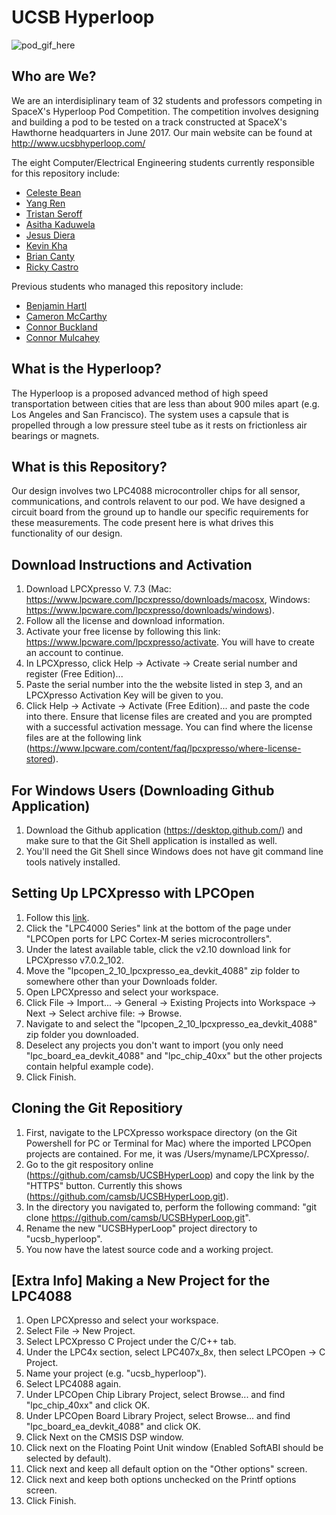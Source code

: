 # UCSB Hyperloop
![pod_gif_here](http://www.ucsbhyperloop.com/assets/ucsbhyperloop-d2207c2e7ad8ddb19f23f307bd09f1a862927b595cb68cd3478cf50093f5d581.gif)

## Who are We?
We are an interdisiplinary team of 32 students and professors competing in SpaceX's Hyperloop Pod Competition. The competition involves designing and building a pod to be tested on a track constructed at SpaceX's Hawthorne headquarters in June 2017. Our main website can be found at http://www.ucsbhyperloop.com/

The eight Computer/Electrical Engineering students currently responsible for this repository include:
 
- [Celeste Bean](https://github.com/celestebean)  
- [Yang Ren](https://github.com/yangr13)  
- [Tristan Seroff](https://github.com/t-seroff)  
- [Asitha Kaduwela](https://github.com/akaduwela)  
- [Jesus Diera](https://github.com/jdiera)  
- [Kevin Kha](https://github.com/killer225whale)  
- [Brian Canty](https://github.com/ece-god)  
- [Ricky Castro](https://github.com/ricky-27)  

Previous students who managed this repository include:
- [Benjamin Hartl](https://github.com/benjaminhartl)
- [Cameron McCarthy](https://github.com/camsb)
- [Connor Buckland](https://github.com/cbuckland)
- [Connor Mulcahey](https://github.com/connormulcahey)

## What is the Hyperloop?
The Hyperloop is a proposed advanced method of high speed transportation between cities that are less than about 900 miles apart (e.g. Los Angeles and San Francisco). The system uses a capsule that is propelled through a low pressure steel tube as it rests on frictionless air bearings or magnets.

## What is this Repository?
Our design involves two LPC4088 microcontroller chips for all sensor, communications, and controls relavent to our pod. We have designed a circuit board from the ground up to handle our specific requirements for these measurements. The code present here is what drives this functionality of our design.

## Download Instructions and Activation
1. Download LPCXpresso V. 7.3 (Mac: https://www.lpcware.com/lpcxpresso/downloads/macosx, Windows: https://www.lpcware.com/lpcxpresso/downloads/windows).
2. Follow all the license and download information. 
3. Activate your free license by following this link: https://www.lpcware.com/lpcxpresso/activate. You will have to create an account to continue.
4. In LPCXpresso, click Help -> Activate -> Create serial number and register (Free Edition)...
5. Paste the serial number into the the website listed in step 3, and an LPCXpresso Activation Key will be given to you.
6. Click Help -> Activate -> Activate (Free Edition)... and paste the code into there. Ensure that license files are created and you are prompted with a successful activation message. You can find where the license files are at the following link (https://www.lpcware.com/content/faq/lpcxpresso/where-license-stored).

## For Windows Users (Downloading Github Application)
1. Download the Github application (https://desktop.github.com/) and make sure to that the Git Shell application is installed as well.
2. You'll need the Git Shell since Windows does not have git command line tools natively installed.

## Setting Up LPCXpresso with LPCOpen
1. Follow this [link](http://www.nxp.com/products/microcontrollers-and-processors/arm-processors/lpc-cortex-m-mcus/software-tools/lpcopen-libraries-and-examples:LPC-OPEN-LIBRARIES).
2. Click the "LPC4000 Series" link at the bottom of the page under "LPCOpen ports for LPC Cortex-M series microcontrollers".
3. Under the latest available table, click the v2.10 download link for LPCXpresso v7.0.2_102. 
4. Move the "lpcopen_2_10_lpcxpresso_ea_devkit_4088" zip folder to somewhere other than your Downloads folder.
5. Open LPCXpresso and select your workspace.
6. Click File -> Import... -> General -> Existing Projects into Workspace -> Next -> Select archive file: -> Browse.
7. Navigate to and select the "lpcopen_2_10_lpcxpresso_ea_devkit_4088" zip folder you downloaded.
8. Deselect any projects you don't want to import (you only need "lpc_board_ea_devkit_4088" and "lpc_chip_40xx" but the other projects contain helpful example code).
9. Click Finish.

## Cloning the Git Repositiory 
1. First, navigate to the LPCXpresso workspace directory (on the Git Powershell for PC or Terminal for Mac) where the imported LPCOpen projects are contained. For me, it was /Users/myname/LPCXpresso/.
2. Go to the git respository online (https://github.com/camsb/UCSBHyperLoop) and copy the link by the "HTTPS" button. Currently this shows (https://github.com/camsb/UCSBHyperLoop.git).
3. In the directory you navigated to, perform the following command: "git clone https://github.com/camsb/UCSBHyperLoop.git".
4. Rename the new "UCSBHyperLoop" project directory to "ucsb_hyperloop".
5. You now have the latest source code and a working project.

## [Extra Info] Making a New Project for the LPC4088
1. Open LPCXpresso and select your workspace. 
2. Select File -> New Project.
3. Select LPCXpresso C Project under the C/C++ tab.
4. Under the LPC4x section, select LPC407x_8x, then select LPCOpen -> C Project.
5. Name your project (e.g. "ucsb_hyperloop").
6. Select LPC4088 again.
7. Under LPCOpen Chip Library Project, select Browse... and find "lpc_chip_40xx" and click OK.
8. Under LPCOpen Board Library Project, select Browse... and find "lpc_board_ea_devkit_4088" and click OK.
9. Click Next on the CMSIS DSP window. 
10. Click next on the Floating Point Unit window (Enabled SoftABI should be selected by default).
11. Click next and keep all default option on the "Other options" screen.
12. Click next and keep both options unchecked on the Printf options screen.
13. Click Finish.
